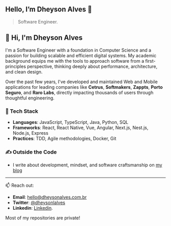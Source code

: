 ## Hello, I’m Dheyson Alves 🤚

> Software Engineer.

## 👋 Hi, I'm Dheyson Alves

I'm a Software Engineer with a foundation in Computer Science and a passion for building scalable and efficient digital systems. My academic background equips me with the tools to approach software from a first-principles perspective, thinking deeply about performance, architecture, and clean design.

Over the past few years, I've developed and maintained Web and Mobile applications for leading companies like **Cetrus**, **Softmakers**, **Zappts**, **Porto Seguro**, and **Raro Labs**, directly impacting thousands of users through thoughtful engineering.

### 🔧 Tech Stack
- **Languages**: JavaScript, TypeScript, Java, Python, SQL
- **Frameworks**: React, React Native, Vue, Angular, Next.js, Nest.js, Node.js, Express  
- **Practices**: TDD, Agile methodologies, Docker, Git

### ✍️ Outside the Code
- I write about development, mindset, and software craftsmanship on [my blog](https://dheysonalvesblog.vercel.app/)

---

📫 Reach out:  
- **Email**: hello@dheysonalves.com.br  
- **Twitter**: [@dheysonlalves](https://x.com/dheysonlalves)
- **Linkedin**: [Linkedin](https://www.linkedin.com/in/dheysonalves/).

Most of my repositories are private!
